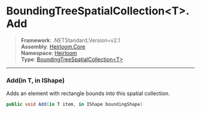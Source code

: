 # BoundingTreeSpatialCollection\<T>.Add

> **Framework**: .NETStandard,Version=v2.1  
> **Assembly**: [Heirloom.Core][0]  
> **Namespace**: [Heirloom][0]  
> **Type**: [BoundingTreeSpatialCollection\<T>][1]  

--------------------------------------------------------------------------------

### Add(in T, in IShape)

Adds an element with rectangle bounds into this spatial collection.

```cs
public void Add(in T item, in IShape boundingShape)
```

[0]: ..\Heirloom.Core.md
[1]: Heirloom.BoundingTreeSpatialCollection[T].md
